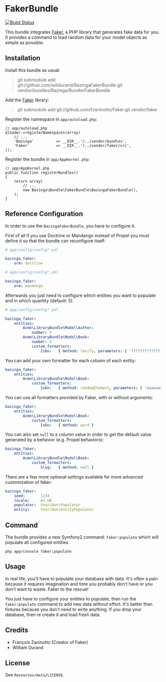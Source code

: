 # FakerBundle #

[![Build Status](https://secure.travis-ci.org/willdurand/BazingaFakerBundle.png)](http://travis-ci.org/willdurand/BazingaFakerBundle)

This bundle integrates [Faker](https://github.com/fzaninotto/Faker), a PHP library that generates fake data for you.
It provides a command to load random data for your model objects as simple as possible.


## Installation ##

Install this bundle as usual:

> git submodule add git://github.com/willdurand/BazingaFakerBundle.git vendor/bundles/Bazinga/Bundle/FakerBundle

Add the [Faker](https://github.com/fzaninotto/Faker) library:

> git submodule add git://github.com/fzaninotto/Faker.git vendor/faker

Register the namespace in `app/autoload.php`:

    // app/autoload.php
    $loader->registerNamespaces(array(
        // ...
        'Bazinga'          => __DIR__.'/../vendor/bundles',
        'Faker'            => __DIR__.'/../vendor/faker/src',
    ));

Register the bundle in `app/AppKernel.php`:

    // app/AppKernel.php
    public function registerBundles()
    {
        return array(
            // ...
            new Bazinga\Bundle\FakerBundle\BazingaFakerBundle(),
        );
    }

## Reference Configuration ##

In order to use the `BazingaFakerBundle`, you have to configure it.

First of all if you use Doctrine or Mandango instead of Propel you must define it so that the bundle can reconfigure itself:

``` yaml
# app/config/config*.yml

bazinga_faker:
    orm: doctrine
```

``` yaml
# app/config/config*.yml

bazinga_faker:
    orm: mandango
```

Afterwards you just need to configure which entities you want to populate and in which quantity (default: 5).

``` yaml
# app/config/config*.yml

bazinga_faker:
    entities:
        Acme\LibraryBundle\Model\Author:
            number: 5
        Acme\LibraryBundle\Model\Book:
            number: 5
            custom_formatters:
                Isbn:   { method: lexify, parameters: [ '?????????????' ] }
```

You can add your own formatter for each column of each entity:

``` yaml
bazinga_faker:
    entities:
        Acme\LibraryBundle\Model\Book:
            custom_formatters:
                Isbn:   { method: randomElement, parameters: [ 'aaaaaaaaaa', 'bbbbbbbb', 'cccccccc' ] }
```

You can use all formatters provided by Faker, with or without arguments:

``` yaml
bazinga_faker:
    entities:
        Acme\LibraryBundle\Model\Book:
            custom_formatters:
                Isbn:   { method: word }
```

You can also set `null` to a column value in order to get the default value generated by a behavior (e.g. Propel behaviors):

``` yaml
bazinga_faker:
    entities:
        Acme\LibraryBundle\Model\Book:
            custom_formatters:
                Slug:   { method: null }
```

There are a few more optional settings available for more advanced customization of faker:

``` yaml
bazinga_faker:
    seed:       1234
    locale:     en_GB
    populator:  Your\Own\Populator
    entity:     Your\Own\EntityPopulator
```


## Command ##

The bundle provides a new Symfony2 command: `faker:populate` which will populate all configured entities.

    php app/console faker:populate


## Usage ##

In real life, you'll have to populate your database with data. It's often a pain because it requires imagination
and time you probably don't have or you don't want to waste. Faker to the rescue!

You just have to configure your entities to populate, then run the `faker:populate` command to add new data without effort.
It's better than fixtures because you don't need to write anything.
If you drop your database, then re create it and load fresh data.


## Credits ##

* François Zaninotto (Creator of Faker)
* William Durand


## License ##

See `Resources/meta/LICENSE`.
